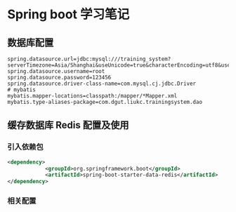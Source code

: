 # Spring boot 学习笔记

## 数据库配置

```properties
spring.datasource.url=jdbc:mysql:///training_system?serverTimezone=Asia/Shanghai&useUnicode=true&characterEncoding=utf8&userSSL=false
spring.datasource.username=root
spring.datasource.password=123456
spring.datasource.driver-class-name=com.mysql.cj.jdbc.Driver
# mybatis
mybatis.mapper-locations=classpath:/mapper/*Mapper.xml
mybatis.type-aliases-package=com.dgut.liukc.trainingsystem.dao
```

## 缓存数据库 Redis 配置及使用

### 引入依赖包

```xml
<dependency>
            <groupId>org.springframework.boot</groupId>
            <artifactId>spring-boot-starter-data-redis</artifactId>
</dependency>
```

### 相关配置

```properties

```

